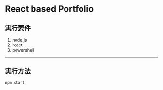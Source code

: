 # React based Portfolio

## 実行要件
1. node.js
1. react
1. powershell

---

## 実行方法

``` shell
npm start
```